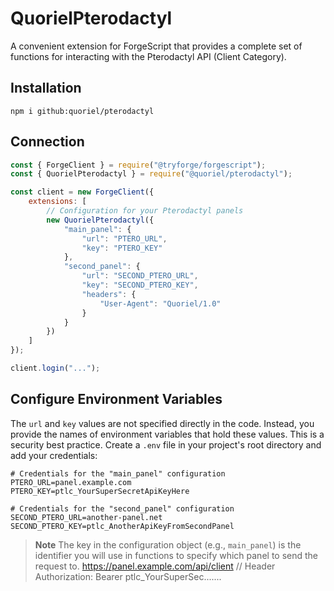# QuorielPterodactyl
A convenient extension for ForgeScript that provides a complete set of functions for interacting with the Pterodactyl API (Client Category).

## Installation
```
npm i github:quoriel/pterodactyl
```

## Connection
```js
const { ForgeClient } = require("@tryforge/forgescript");
const { QuorielPterodactyl } = require("@quoriel/pterodactyl");

const client = new ForgeClient({
    extensions: [
        // Configuration for your Pterodactyl panels
        new QuorielPterodactyl({
            "main_panel": {
                "url": "PTERO_URL",
                "key": "PTERO_KEY"
            },
            "second_panel": {
                "url": "SECOND_PTERO_URL",
                "key": "SECOND_PTERO_KEY",
                "headers": {
                    "User-Agent": "Quoriel/1.0"
                }
            }
        })
    ]
});

client.login("...");
```

## Configure Environment Variables
The `url` and `key` values are not specified directly in the code. Instead, you provide the names of environment variables that hold these values. This is a security best practice.
Create a `.env` file in your project's root directory and add your credentials:

```env
# Credentials for the "main_panel" configuration
PTERO_URL=panel.example.com
PTERO_KEY=ptlc_YourSuperSecretApiKeyHere

# Credentials for the "second_panel" configuration
SECOND_PTERO_URL=another-panel.net
SECOND_PTERO_KEY=ptlc_AnotherApiKeyFromSecondPanel
```

> **Note**
> The key in the configuration object (e.g., `main_panel`) is the identifier you will use in functions to specify which panel to send the request to.
https://panel.example.com/api/client
// Header
Authorization: Bearer ptlc_YourSuperSec.......
